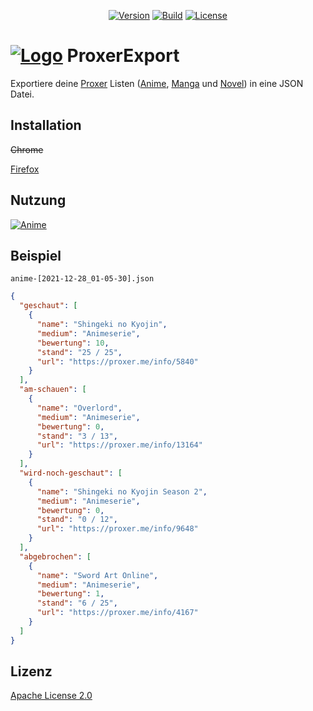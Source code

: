 <p align="center">
    <a href="https://github.com/PryosCode/ProxerExport/tags"><img src="https://img.shields.io/github/v/release/PryosCode/ProxerExport?label=Version" alt="Version"></a>
    <a href="https://github.com/PryosCode/ProxerExport/actions/workflows/build.yml"><img alt="Build" src="https://github.com/PryosCode/ProxerExport/actions/workflows/build.yml/badge.svg"></a>
    <a href="https://github.com/PryosCode/ProxerExport/blob/master/LICENSE"><img src="https://img.shields.io/github/license/PryosCode/ProxerExport?label=License" alt="License"></a>
</p>

# <a href="https://github.com/PryosCode/ProxerExport/blob/master/src/logo.png"><img src="https://github.com/PryosCode/ProxerExport/raw/master/src/logo.png" alt="Logo"></a> ProxerExport

Exportiere deine [Proxer](https://proxer.me) Listen ([Anime](https://proxer.me/ucp?s=anime), [Manga](https://proxer.me/ucp?s=manga) und [Novel](https://proxer.me/ucp?s=novel)) in eine JSON Datei.

## Installation

~~Chrome~~

[Firefox](https://addons.mozilla.org/de/firefox/addon/proxerexport/)

## Nutzung

[![Anime](https://github.com/PryosCode/ProxerExport/raw/master/img/export.png)](https://proxer.me/ucp?s=anime)

## Beispiel

```
anime-[2021-12-28_01-05-30].json
```

```json
{
  "geschaut": [
    {
      "name": "Shingeki no Kyojin",
      "medium": "Animeserie",
      "bewertung": 10,
      "stand": "25 / 25",
      "url": "https://proxer.me/info/5840"
    }
  ],
  "am-schauen": [
    {
      "name": "Overlord",
      "medium": "Animeserie",
      "bewertung": 0,
      "stand": "3 / 13",
      "url": "https://proxer.me/info/13164"
    }
  ],
  "wird-noch-geschaut": [
    {
      "name": "Shingeki no Kyojin Season 2",
      "medium": "Animeserie",
      "bewertung": 0,
      "stand": "0 / 12",
      "url": "https://proxer.me/info/9648"
    }
  ],
  "abgebrochen": [
    {
      "name": "Sword Art Online",
      "medium": "Animeserie",
      "bewertung": 1,
      "stand": "6 / 25",
      "url": "https://proxer.me/info/4167"
    }
  ]
}
```

## Lizenz

[Apache License 2.0](https://github.com/PryosCode/ProxerExport/blob/master/LICENSE)
